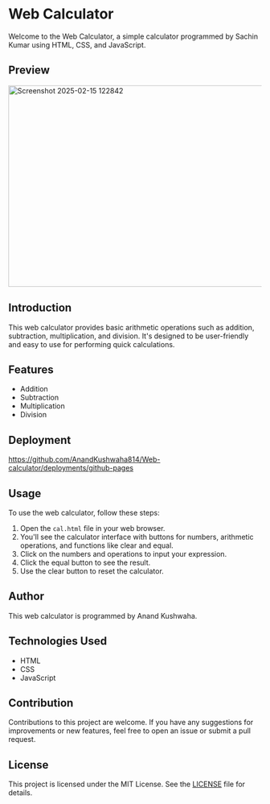 # Web Calculator

Welcome to the Web Calculator, a simple calculator programmed by Sachin Kumar using HTML, CSS, and JavaScript.

## Preview

<img width="508" height="400" alt="Screenshot 2025-02-15 122842" src="https://github.com/user-attachments/assets/aadfb86b-70c9-479a-abeb-942690713fed">



## Introduction

This web calculator provides basic arithmetic operations such as addition, subtraction, multiplication, and division. It's designed to be user-friendly and easy to use for performing quick calculations.

## Features

- Addition
- Subtraction
- Multiplication
- Division

## Deployment

https://github.com/AnandKushwaha814/Web-calculator/deployments/github-pages

## Usage

To use the web calculator, follow these steps:

1. Open the `cal.html` file in your web browser.
2. You'll see the calculator interface with buttons for numbers, arithmetic operations, and functions like clear and equal.
3. Click on the numbers and operations to input your expression.
4. Click the equal button to see the result.
5. Use the clear button to reset the calculator.

## Author

This web calculator is programmed by Anand Kushwaha.

## Technologies Used

- HTML
- CSS
- JavaScript

## Contribution

Contributions to this project are welcome. If you have any suggestions for improvements or new features, feel free to open an issue or submit a pull request.

## License

This project is licensed under the MIT License. See the [LICENSE](LICENSE) file for details.
